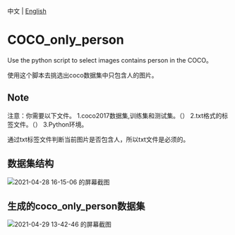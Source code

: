 中文 | [English](https://github.com/SpongeBab/COCO_only_person/README-en.md)

# COCO_only_person
Use the python script to select images contains person in the COCO。

使用这个脚本去挑选出coco数据集中只包含人的图片。
## Note
注意：你需要以下文件。
1.coco2017数据集,训练集和测试集。（）
2.txt格式的标签文件。（）
3.Python环境。

通过txt标签文件判断当前图片是否包含人，所以txt文件是必须的。

## 数据集结构
![2021-04-28 16-15-06 的屏幕截图](https://user-images.githubusercontent.com/65898238/116506804-99bf4a80-a8f0-11eb-95aa-17e422a8e1d1.png)


## 生成的coco_only_person数据集
![2021-04-29 13-42-46 的屏幕截图](https://user-images.githubusercontent.com/65898238/116506920-d8550500-a8f0-11eb-9f76-c86d84c2b99f.png)

